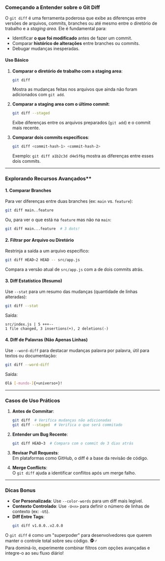 ### **Começando a Entender sobre o Git Diff**  
O `git diff` é uma ferramenta poderosa que exibe as diferenças entre versões de arquivos, commits, branches ou até mesmo entre o diretório de trabalho e a *staging area*. Ele é fundamental para:  
- Identificar **o que foi modificado** antes de fazer um commit.  
- Comparar **histórico de alterações** entre branches ou commits.  
- Debugar mudanças inesperadas.  

#### **Uso Básico**  
1. **Comparar o diretório de trabalho com a staging area**:  
   ```bash  
   git diff  
   ```  
   Mostra as mudanças feitas nos arquivos que ainda não foram adicionados com `git add`.  

2. **Comparar a staging area com o último commit**:  
   ```bash  
   git diff --staged  
   ```  
   Exibe diferenças entre os arquivos preparados (`git add`) e o commit mais recente.  

3. **Comparar dois commits específicos**:  
   ```bash  
   git diff <commit-hash-1> <commit-hash-2>  
   ```  
   Exemplo: `git diff a1b2c3d d4e5f6g` mostra as diferenças entre esses dois commits.  

---

### Explorando Recursos Avançados**  
#### 1. **Comparar Branches**  
   Para ver diferenças entre duas branches (ex: `main` vs. `feature`):  
   ```bash  
   git diff main..feature  
   ```  
   Ou, para ver o que está na `feature` mas não na `main`:  
   ```bash  
   git diff main...feature  # 3 dots!  
   ```  

#### 2. **Filtrar por Arquivo ou Diretório**  
   Restrinja a saída a um arquivo específico:  
   ```bash  
   git diff HEAD~2 HEAD -- src/app.js  
   ```  
   Compara a versão atual de `src/app.js` com a de dois commits atrás.  

#### 3. **Diff Estatístico (Resumo)**  
   Use `--stat` para um resumo das mudanças (quantidade de linhas alteradas):  
   ```bash  
   git diff --stat  
   ```  
   Saída:  
   ```  
   src/index.js | 5 +++--  
   1 file changed, 3 insertions(+), 2 deletions(-)  
   ```  

#### 4. **Diff de Palavras (Não Apenas Linhas)**  
   Use `--word-diff` para destacar mudanças palavra por palavra, útil para textos ou documentação:  
   ```bash  
   git diff --word-diff  
   ```  
   Saída:  
   ```bash
   Olá [-mundo-]{+universo+}!  
   ```  

---

### **Casos de Uso Práticos**  
1. **Antes de Commitar**:  
   ```bash  
   git diff  # Verifica mudanças não adicionadas  
   git diff --staged  # Verifica o que será commitado  
   ```  

2. **Entender um Bug Recente**:  
   ```bash  
   git diff HEAD~3  # Compara com o commit de 3 dias atrás  
   ```  

3. **Revisar Pull Requests**:  
   Em plataformas como GitHub, o diff é a base da revisão de código.  

4. **Merge Conflicts**:  
   O `git diff` ajuda a identificar conflitos após um merge falho.  

---

### **Dicas Bonus**  
- **Cor Personalizada**: Use `--color-words` para um diff mais legível.  
- **Contexto Controlado**: Use `-U<n>` para definir o número de linhas de contexto (ex: `-U5`).  
- **Diff Entre Tags**:  
  ```bash  
  git diff v1.0.0..v2.0.0  
  ```  

O `git diff` é como um "superpoder" para desenvolvedores que querem manter o controle total sobre seu código. 🕵️♂️  
Para dominá-lo, experimente combinar filtros com opções avançadas e integre-o ao seu fluxo diário!
